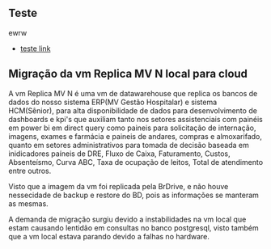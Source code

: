 ## Teste
ewrw

- [teste link](www.google.com.br)


## Migração da vm Replica MV N local para cloud

A vm Replica MV N é uma vm de datawarehouse que replica os bancos de dados do nosso sistema ERP(MV Gestão Hospitalar) e sistema HCM(Sênior), para alta disponibilidade de dados para desenvolvimento de dashboards e kpi's que auxiliam tanto nos setores assistenciais com painéis em power bi em direct query como paineis para solicitação de internação, imagens, exames e farmácia e paineis de andares, compras e almoxarifado, quanto em setores administrativos para tomada de decisão baseada em inidicadores paíneis de DRE, Fluxo de Caixa, Faturamento, Custos, Absenteísmo, Curva ABC, Taxa de ocupação de leitos, Total de atendimento  entre outros. 

Visto que a imagem da vm foi replicada pela BrDrive, e não houve nessecidade de backup e restore do BD, pois as informações se manteram as mesmas.

A demanda de migração surgiu devido a instabilidades na vm local que estam causando lentidão em consultas no banco postgresql, visto também que a vm local estava parando devido a falhas no hardware.

